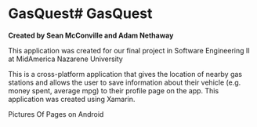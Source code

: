 # GasQuest# GasQuest
**Created by Sean McConville and Adam Nethaway**

This application was created for our final project in Software Engineering II at MidAmerica Nazarene University

This is a cross-platform application that gives the location of nearby gas stations and allows the user to save information about their vehicle (e.g. money spent, average mpg) to their profile page on the app. This application was created using Xamarin. 

Pictures Of Pages on Android 